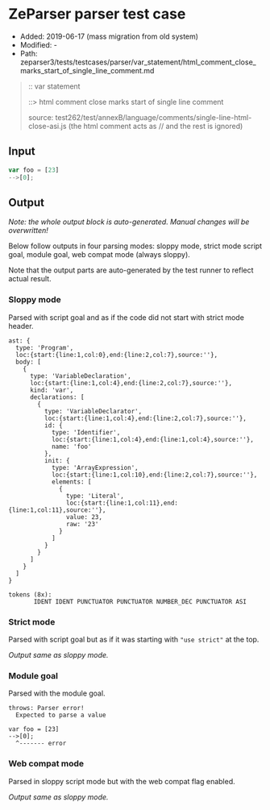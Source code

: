 # ZeParser parser test case

- Added: 2019-06-17 (mass migration from old system)
- Modified: -
- Path: zeparser3/tests/testcases/parser/var_statement/html_comment_close_marks_start_of_single_line_comment.md

> :: var statement
>
> ::> html comment close marks start of single line comment
>
> source: test262/test/annexB/language/comments/single-line-html-close-asi.js (the html comment acts as // and the rest is ignored)

## Input

`````js
var foo = [23]
-->[0];
`````

## Output

_Note: the whole output block is auto-generated. Manual changes will be overwritten!_

Below follow outputs in four parsing modes: sloppy mode, strict mode script goal, module goal, web compat mode (always sloppy).

Note that the output parts are auto-generated by the test runner to reflect actual result.

### Sloppy mode

Parsed with script goal and as if the code did not start with strict mode header.

`````
ast: {
  type: 'Program',
  loc:{start:{line:1,col:0},end:{line:2,col:7},source:''},
  body: [
    {
      type: 'VariableDeclaration',
      loc:{start:{line:1,col:4},end:{line:2,col:7},source:''},
      kind: 'var',
      declarations: [
        {
          type: 'VariableDeclarator',
          loc:{start:{line:1,col:4},end:{line:2,col:7},source:''},
          id: {
            type: 'Identifier',
            loc:{start:{line:1,col:4},end:{line:1,col:4},source:''},
            name: 'foo'
          },
          init: {
            type: 'ArrayExpression',
            loc:{start:{line:1,col:10},end:{line:2,col:7},source:''},
            elements: [
              {
                type: 'Literal',
                loc:{start:{line:1,col:11},end:{line:1,col:11},source:''},
                value: 23,
                raw: '23'
              }
            ]
          }
        }
      ]
    }
  ]
}

tokens (8x):
       IDENT IDENT PUNCTUATOR PUNCTUATOR NUMBER_DEC PUNCTUATOR ASI
`````

### Strict mode

Parsed with script goal but as if it was starting with `"use strict"` at the top.

_Output same as sloppy mode._

### Module goal

Parsed with the module goal.

`````
throws: Parser error!
  Expected to parse a value

var foo = [23]
-->[0];
  ^------- error
`````


### Web compat mode

Parsed in sloppy script mode but with the web compat flag enabled.

_Output same as sloppy mode._
